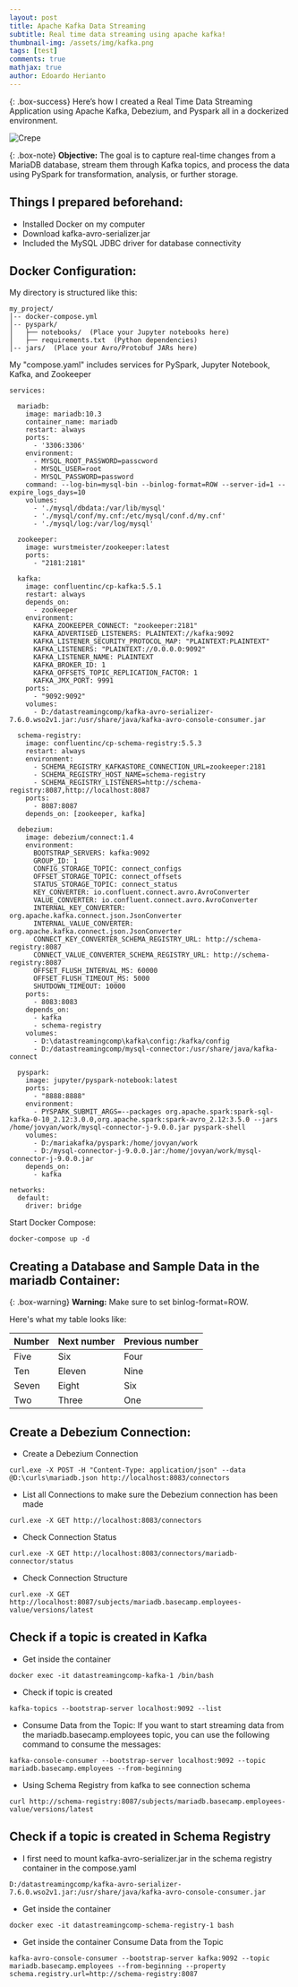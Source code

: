 ```yaml
---
layout: post
title: Apache Kafka Data Streaming
subtitle: Real time data streaming using apache kafka!
thumbnail-img: /assets/img/kafka.png
tags: [test]
comments: true
mathjax: true
author: Edoardo Herianto
---
```


{: .box-success}
Here’s how I created a Real Time Data Streaming Application using Apache Kafka, Debezium, and Pyspark all in a dockerized environment.

![Crepe](/assets/img/kafka.png)

{: .box-note}
**Objective:** The goal is to capture real-time changes from a MariaDB database, stream them through Kafka topics, and process the data using PySpark for transformation, analysis, or further storage.

## Things I prepared beforehand:
- Installed Docker on my computer
- Download kafka-avro-serializer.jar
- Included the MySQL JDBC driver for database connectivity

## Docker Configuration:

My directory is structured like this:
~~~
my_project/
│-- docker-compose.yml
│-- pyspark/
│   ├── notebooks/  (Place your Jupyter notebooks here)
│   ├── requirements.txt  (Python dependencies)
│-- jars/  (Place your Avro/Protobuf JARs here)
~~~

My "compose.yaml" includes services for PySpark, Jupyter Notebook, Kafka, and Zookeeper
~~~
services:   

  mariadb:
    image: mariadb:10.3
    container_name: mariadb
    restart: always
    ports:
      - '3306:3306'
    environment:
      - MYSQL_ROOT_PASSWORD=passcword
      - MYSQL_USER=root
      - MYSQL_PASSWORD=password
    command: --log-bin=mysql-bin --binlog-format=ROW --server-id=1 --expire_logs_days=10
    volumes:
      - './mysql/dbdata:/var/lib/mysql'
      - './mysql/conf/my.cnf:/etc/mysql/conf.d/my.cnf'
      - './mysql/log:/var/log/mysql'

  zookeeper:
    image: wurstmeister/zookeeper:latest
    ports:
      - "2181:2181"

  kafka:
    image: confluentinc/cp-kafka:5.5.1
    restart: always
    depends_on:
      - zookeeper
    environment:
      KAFKA_ZOOKEEPER_CONNECT: "zookeeper:2181"
      KAFKA_ADVERTISED_LISTENERS: PLAINTEXT://kafka:9092
      KAFKA_LISTENER_SECURITY_PROTOCOL_MAP: "PLAINTEXT:PLAINTEXT"
      KAFKA_LISTENERS: "PLAINTEXT://0.0.0.0:9092"
      KAFKA_LISTENER_NAME: PLAINTEXT
      KAFKA_BROKER_ID: 1
      KAFKA_OFFSETS_TOPIC_REPLICATION_FACTOR: 1
      KAFKA_JMX_PORT: 9991
    ports:
      - "9092:9092"
    volumes:
      - D:/datastreamingcomp/kafka-avro-serializer-7.6.0.wso2v1.jar:/usr/share/java/kafka-avro-console-consumer.jar

  schema-registry:
    image: confluentinc/cp-schema-registry:5.5.3
    restart: always
    environment:
      - SCHEMA_REGISTRY_KAFKASTORE_CONNECTION_URL=zookeeper:2181
      - SCHEMA_REGISTRY_HOST_NAME=schema-registry
      - SCHEMA_REGISTRY_LISTENERS=http://schema-registry:8087,http://localhost:8087
    ports:
      - 8087:8087
    depends_on: [zookeeper, kafka]

  debezium:
    image: debezium/connect:1.4
    environment:
      BOOTSTRAP_SERVERS: kafka:9092
      GROUP_ID: 1
      CONFIG_STORAGE_TOPIC: connect_configs
      OFFSET_STORAGE_TOPIC: connect_offsets
      STATUS_STORAGE_TOPIC: connect_status
      KEY_CONVERTER: io.confluent.connect.avro.AvroConverter
      VALUE_CONVERTER: io.confluent.connect.avro.AvroConverter
      INTERNAL_KEY_CONVERTER: org.apache.kafka.connect.json.JsonConverter
      INTERNAL_VALUE_CONVERTER: org.apache.kafka.connect.json.JsonConverter
      CONNECT_KEY_CONVERTER_SCHEMA_REGISTRY_URL: http://schema-registry:8087
      CONNECT_VALUE_CONVERTER_SCHEMA_REGISTRY_URL: http://schema-registry:8087
      OFFSET_FLUSH_INTERVAL_MS: 60000
      OFFSET_FLUSH_TIMEOUT_MS: 5000
      SHUTDOWN_TIMEOUT: 10000
    ports:
      - 8083:8083
    depends_on:
      - kafka
      - schema-registry
    volumes:
      - D:\datastreamingcomp\kafka\config:/kafka/config
      - D:/datastreamingcomp/mysql-connector:/usr/share/java/kafka-connect

  pyspark:
    image: jupyter/pyspark-notebook:latest
    ports:
      - "8888:8888"
    environment:
      - PYSPARK_SUBMIT_ARGS=--packages org.apache.spark:spark-sql-kafka-0-10_2.12:3.0.0,org.apache.spark:spark-avro_2.12:3.5.0 --jars /home/jovyan/work/mysql-connector-j-9.0.0.jar pyspark-shell
    volumes:
      - D:/mariakafka/pyspark:/home/jovyan/work
      - D:/mysql-connector-j-9.0.0.jar:/home/jovyan/work/mysql-connector-j-9.0.0.jar
    depends_on:
      - kafka

networks:
  default:
    driver: bridge
~~~

Start Docker Compose:
~~~
docker-compose up -d
~~~

## Creating a Database and Sample Data in the mariadb Container:

{: .box-warning}
**Warning:** Make sure to set binlog-format=ROW.

Here's what my table looks like:

| Number | Next number | Previous number |
| :------ |:--- | :--- |
| Five | Six | Four |
| Ten | Eleven | Nine |
| Seven | Eight | Six |
| Two | Three | One |

## Create a Debezium Connection:
- Create a Debezium Connection
~~~
curl.exe -X POST -H "Content-Type: application/json" --data @D:\curls\mariadb.json http://localhost:8083/connectors
~~~
- List all Connections to make sure the Debezium connection has been made
~~~
curl.exe -X GET http://localhost:8083/connectors
~~~
- Check Connection Status
~~~
curl.exe -X GET http://localhost:8083/connectors/mariadb-connector/status
~~~
- Check Connection Structure
~~~
curl.exe -X GET http://localhost:8087/subjects/mariadb.basecamp.employees-value/versions/latest
~~~

## Check if a topic is created in Kafka 
- Get inside the container
~~~
docker exec -it datastreamingcomp-kafka-1 /bin/bash
~~~
- Check if topic is created
~~~
kafka-topics --bootstrap-server localhost:9092 --list
~~~
- Consume Data from the Topic: If you want to start streaming data from the mariadb.basecamp.employees topic, you can use the following command to consume the messages:
~~~
kafka-console-consumer --bootstrap-server localhost:9092 --topic mariadb.basecamp.employees --from-beginning
~~~
- Using Schema Registry from kafka to see connection schema
~~~
curl http://schema-registry:8087/subjects/mariadb.basecamp.employees-value/versions/latest
~~~

## Check if a topic is created in Schema Registry
- I first need to mount kafka-avro-serializer.jar in the schema registry container in the compose.yaml
~~~
D:/datastreamingcomp/kafka-avro-serializer-7.6.0.wso2v1.jar:/usr/share/java/kafka-avro-console-consumer.jar
~~~
- Get inside the container
~~~
docker exec -it datastreamingcomp-schema-registry-1 bash
~~~
- Get inside the container Consume Data from the Topic
~~~
kafka-avro-console-consumer --bootstrap-server kafka:9092 --topic mariadb.basecamp.employees --from-beginning --property schema.registry.url=http://schema-registry:8087
~~~





